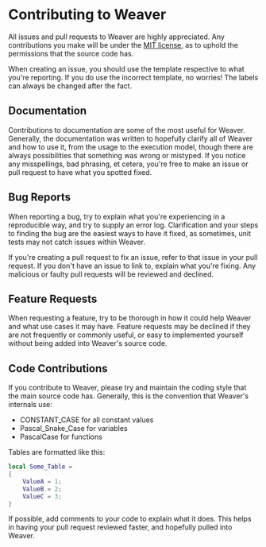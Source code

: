 # Contributing to Weaver

All issues and pull requests to Weaver are highly appreciated. Any contributions you make will be under the [MIT license](/LICENSE), as to uphold the permissions that the source code has.

When creating an issue, you should use the template respective to what you're reporting. If you do use the incorrect template, no worries! The labels can always be changed after the fact.

## Documentation

Contributions to documentation are some of the most useful for Weaver. Generally, the documentation was written to hopefully clarify all of Weaver and how to use it, from the usage to the execution model, though there are always possibilities that something was wrong or mistyped. If you notice any misspellings, bad phrasing, et cetera, you're free to make an issue or pull request to have what you spotted fixed.

## Bug Reports

When reporting a bug, try to explain what you're experiencing in a reproducible way, and try to supply an error log. Clarification and your steps to finding the bug are the easiest ways to have it fixed, as sometimes, unit tests may not catch issues within Weaver.

If you're creating a pull request to fix an issue, refer to that issue in your pull request. If you don't have an issue to link to, explain what you're fixing. Any malicious or faulty pull requests will be reviewed and declined.

## Feature Requests

When requesting a feature, try to be thorough in how it could help Weaver and what use cases it may have. Feature requests may be declined if they are not frequently or commonly useful, or easy to implemented yourself without being added into Weaver's source code.

## Code Contributions

If you contribute to Weaver, please try and maintain the coding style that the main source code has. Generally, this is the convention that Weaver's internals use:

* CONSTANT_CASE for all constant values
* Pascal_Snake_Case for variables
* PascalCase for functions

Tables are formatted like this:

```lua
local Some_Table =
{
	ValueA = 1;
	ValueB = 2;
	ValueC = 3;
}
```

If possible, add comments to your code to explain what it does. This helps in having your pull request reviewed faster, and hopefully pulled into Weaver.

